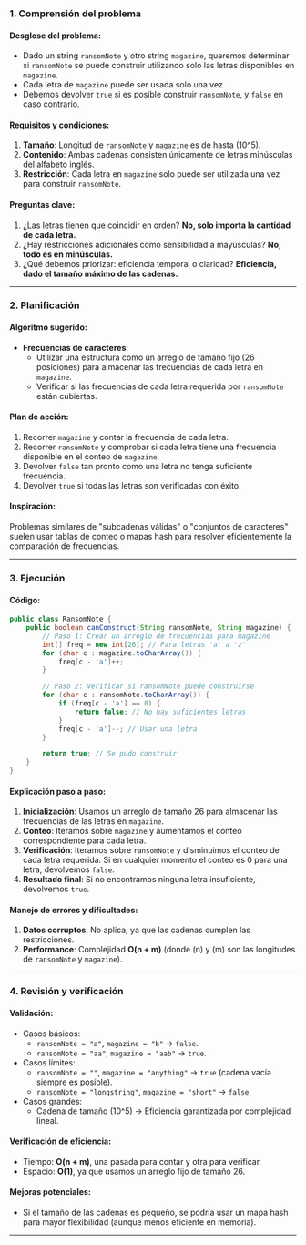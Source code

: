 ### **1. Comprensión del problema**

#### Desglose del problema:

- Dado un string `ransomNote` y otro string `magazine`, queremos determinar si `ransomNote` se puede construir utilizando solo las letras disponibles en `magazine`.
- Cada letra de `magazine` puede ser usada solo una vez.
- Debemos devolver `true` si es posible construir `ransomNote`, y `false` en caso contrario.

#### Requisitos y condiciones:

1. **Tamaño**: Longitud de `ransomNote` y `magazine` es de hasta \(10^5\).
2. **Contenido**: Ambas cadenas consisten únicamente de letras minúsculas del alfabeto inglés.
3. **Restricción**: Cada letra en `magazine` solo puede ser utilizada una vez para construir `ransomNote`.

#### Preguntas clave:

1. ¿Las letras tienen que coincidir en orden? **No, solo importa la cantidad de cada letra.**
2. ¿Hay restricciones adicionales como sensibilidad a mayúsculas? **No, todo es en minúsculas.**
3. ¿Qué debemos priorizar: eficiencia temporal o claridad? **Eficiencia, dado el tamaño máximo de las cadenas.**

---

### **2. Planificación**

#### Algoritmo sugerido:

- **Frecuencias de caracteres**:
  - Utilizar una estructura como un arreglo de tamaño fijo (26 posiciones) para almacenar las frecuencias de cada letra en `magazine`.
  - Verificar si las frecuencias de cada letra requerida por `ransomNote` están cubiertas.

#### Plan de acción:

1. Recorrer `magazine` y contar la frecuencia de cada letra.
2. Recorrer `ransomNote` y comprobar si cada letra tiene una frecuencia disponible en el conteo de `magazine`.
3. Devolver `false` tan pronto como una letra no tenga suficiente frecuencia.
4. Devolver `true` si todas las letras son verificadas con éxito.

#### Inspiración:

Problemas similares de "subcadenas válidas" o "conjuntos de caracteres" suelen usar tablas de conteo o mapas hash para resolver eficientemente la comparación de frecuencias.

---

### **3. Ejecución**

#### Código:

```java
public class RansomNote {
    public boolean canConstruct(String ransomNote, String magazine) {
        // Paso 1: Crear un arreglo de frecuencias para magazine
        int[] freq = new int[26]; // Para letras 'a' a 'z'
        for (char c : magazine.toCharArray()) {
            freq[c - 'a']++;
        }

        // Paso 2: Verificar si ransomNote puede construirse
        for (char c : ransomNote.toCharArray()) {
            if (freq[c - 'a'] == 0) {
                return false; // No hay suficientes letras
            }
            freq[c - 'a']--; // Usar una letra
        }

        return true; // Se pudo construir
    }
}
```

#### Explicación paso a paso:

1. **Inicialización**: Usamos un arreglo de tamaño 26 para almacenar las frecuencias de las letras en `magazine`.
2. **Conteo**: Iteramos sobre `magazine` y aumentamos el conteo correspondiente para cada letra.
3. **Verificación**: Iteramos sobre `ransomNote` y disminuimos el conteo de cada letra requerida. Si en cualquier momento el conteo es 0 para una letra, devolvemos `false`.
4. **Resultado final**: Si no encontramos ninguna letra insuficiente, devolvemos `true`.

#### Manejo de errores y dificultades:

1. **Datos corruptos**: No aplica, ya que las cadenas cumplen las restricciones.
2. **Performance**: Complejidad **O(n + m)** (donde \(n\) y \(m\) son las longitudes de `ransomNote` y `magazine`).

---

### **4. Revisión y verificación**

#### Validación:

- Casos básicos:
  - `ransomNote = "a"`, `magazine = "b"` → `false`.
  - `ransomNote = "aa"`, `magazine = "aab"` → `true`.
- Casos límites:
  - `ransomNote = ""`, `magazine = "anything"` → `true` (cadena vacía siempre es posible).
  - `ransomNote = "longstring"`, `magazine = "short"` → `false`.
- Casos grandes:
  - Cadena de tamaño \(10^5\) → Eficiencia garantizada por complejidad lineal.

#### Verificación de eficiencia:

- Tiempo: **O(n + m)**, una pasada para contar y otra para verificar.
- Espacio: **O(1)**, ya que usamos un arreglo fijo de tamaño 26.

#### Mejoras potenciales:

- Si el tamaño de las cadenas es pequeño, se podría usar un mapa hash para mayor flexibilidad (aunque menos eficiente en memoria).

---

